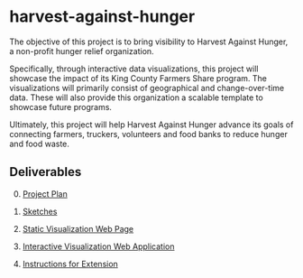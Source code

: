 # harvest-against-hunger
The objective of this project is to bring visibility to Harvest Against Hunger, a non-profit hunger relief organization.

Specifically, through interactive data visualizations, this project will showcase the impact of its King County Farmers Share program. The visualizations will primarily consist of geographical and change-over-time data. These will also provide this organization a scalable template to showcase future programs.

Ultimately, this project will help Harvest Against Hunger advance its goals of connecting farmers, truckers, volunteers and food banks to reduce hunger and food waste.

## Deliverables
0. [Project Plan](https://docs.google.com/document/d/1Sojg5kTlZZ5urzm4aZR27VEBhX6-xmbT7d9Q6ZgS70M/edit?usp=sharing)

1. [Sketches](https://docs.google.com/document/d/1UwTSg7AyYxYX5D5yZgieB2lnCiJY_ClDzHJI6s9X27Y/edit?usp=sharing)

2. [Static Visualization Web Page](https://jmaynard-zhang.github.io/harvest-against-hunger/)

3. [Interactive Visualization Web Application](https://maynard-zhang-uw.shinyapps.io/harvest-against-hunger/)

4. [Instructions for Extension](https://docs.google.com/document/d/1N3G8tIV8hCd-NOMY_C2SoOTfyKqDxVHdCUxSLwapzUY/edit?usp=sharing)
